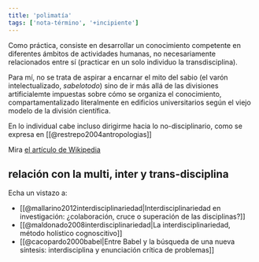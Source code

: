 ```yaml
---
title: 'polimatía'
tags: ['nota-término', '+incipiente']
---
```


Como práctica, consiste en desarrollar un conocimiento competente en diferentes ámbitos de actividades humanas, no necesariamente relacionados entre sí (practicar en un solo individuo la transdisciplina).

Para mí, no se trata de aspirar a encarnar el mito del sabio (el varón intelectualizado, *sabelotodo*) sino de ir más allá de las divisiones artificialemte impuestas sobre cómo se organiza el conocimiento, compartamentalizado literalmente en edificios universitarios según el viejo modelo de la división científica.

En lo individual cabe incluso dirigirme hacia lo no-disciplinario, como se expresa en [[@restrepo2004antropologias]]

Mira [el artículo de Wikipedia](https://es.wikipedia.org/wiki/Polimat%C3%ADa)

## relación con la multi, inter y trans-disciplina

Echa un vistazo a:

 - [[@mallarino2012interdisciplinariedad|Interdisciplinariedad en investigación: ¿colaboración, cruce o superación de las disciplinas?]]
 - [[@maldonado2008interdisciplinariedad|La interdisciplinariedad, método holístico cognoscitivo]]
 - [[@cacopardo2000babel|Entre Babel y la búsqueda de una nueva síntesis: interdisciplina y enunciación crítica de problemas]]